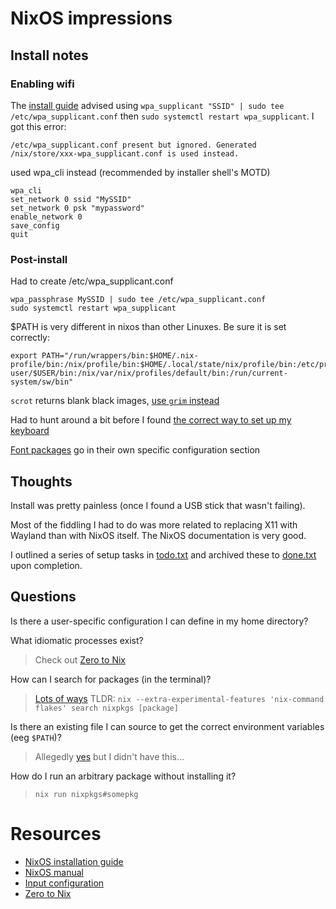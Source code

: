 # NixOS impressions

## Install notes

### Enabling wifi

The [install guide][NixOS installation guide] advised using `wpa_supplicant "SSID" | sudo tee /etc/wpa_supplicant.conf` then `sudo systemctl restart wpa_supplicant`. I got this error:

    /etc/wpa_supplicant.conf present but ignored. Generated /nix/store/xxx-wpa_supplicant.conf is used instead.

used wpa_cli instead (recommended by installer shell's MOTD)

    wpa_cli
    set_network 0 ssid "MySSID"
    set_network 0 psk "mypassword"
    enable_network 0
    save_config
    quit

### Post-install

Had to create /etc/wpa_supplicant.conf

    wpa_passphrase MySSID | sudo tee /etc/wpa_supplicant.conf
    sudo systemctl restart wpa_supplicant

$PATH is very different in nixos than other Linuxes. Be sure it is set correctly:

    export PATH="/run/wrappers/bin:$HOME/.nix-profile/bin:/nix/profile/bin:$HOME/.local/state/nix/profile/bin:/etc/profiles/per-user/$USER/bin:/nix/var/nix/profiles/default/bin:/run/current-system/sw/bin"

`scrot` returns blank black images, [use `grim` instead][Screenshots]

Had to hunt around a bit before I found [the correct way to set up my keyboard][Input configuration]

[Font packages][Fonts in NixOS] go in their own specific configuration section

## Thoughts
Install was pretty painless (once I found a USB stick that wasn't failing).

Most of the fiddling I had to do was more related to replacing X11 with Wayland than with NixOS itself. The NixOS documentation is very good.

I outlined a series of setup tasks in [todo.txt][] and archived these to [done.txt][] upon completion.

## Questions

Is there a user-specific configuration I can define in my home directory?

>

What idiomatic processes exist?

> Check out [Zero to Nix][]

How can I search for packages (in the terminal)?

> [Lots of ways][Searching packages]
> TLDR: `nix --extra-experimental-features 'nix-command flakes' search nixpkgs [package]`

Is there an existing file I can source to get the correct environment variables (eeg `$PATH`)?

> Allegedly [yes][NixOS user environments] but I didn't have this...

How do I run an arbitrary package without installing it?

> `nix run nixpkgs#somepkg`

# Resources
* [NixOS installation guide][]
* [NixOS manual][]
* [Input configuration][]
* [Zero to Nix][]

[NixOS installation guide]: https://nixos.wiki/wiki/NixOS_Installation_Guide
[NixOS manual]: https://nixos.org/manual/nixos/stable/
[Input configuration]: https://github.com/swaywm/sway/wiki#input-configuration
[Screenshots]: https://github.com/swaywm/sway/wiki#taking-screenshots
[Searching packages]: https://nixos.wiki/wiki/Searching_packages
[Zero to Nix]: https://zero-to-nix.com/start
[Fonts in NixOS]: https://nixos.wiki/wiki/Fonts
[todo.txt]: ./todo.txt
[done.txt]: ./done.txt
[NixOS user environments]: https://nixos.wiki/wiki/User_Environment
